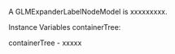 A GLMExpanderLabelNodeModel is xxxxxxxxx.Instance Variables	containerTree:		<Object>containerTree	- xxxxx